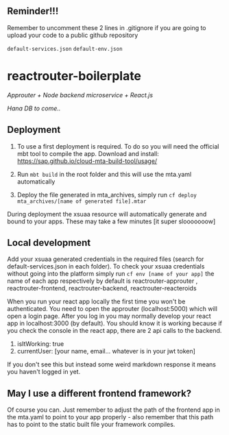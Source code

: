 ## Reminder!!!

Remember to uncomment these 2 lines in .gitignore if you are going to upload your code to a public github repository

`default-services.json`
`default-env.json`

# reactrouter-boilerplate
_Approuter + Node backend microservice + React.js_

_Hana DB to come.._

## Deployment
1. To use a first deployment is required. To do so you will need the official mbt tool to compile the app.
Download and install: https://sap.github.io/cloud-mta-build-tool/usage/

2. Run `mbt build` in the root folder and this will use the mta.yaml automatically
3. Deploy the file generated in mta_archives, simply run `cf deploy mta_archives/[name of generated file].mtar`

During deployment the xsuaa resource will automatically generate and bound to your apps. These may take a few minutes [it super slooooooow]

## Local development 

Add your xsuaa generated credentials in the required files (search for default-services.json in each folder). To check your xsuaa credentials without going into the platform simply run `cf env [name of your app]` the name of each app respectively by default is reactrouter-approuter , reactrouter-frontend, reactrouter-backend, reactrouter-reacteroids

When you run your react app locally the first time you won't be authenticated. You need to open the approuter (localhost:5000) which will open a login page. After you log in you may normally develop your react app in localhost:3000 (by default). You should know it is working because if you check the console in the react app, there are 2 api calls to the backend. 

1. isItWorking: true
2. currentUser: [your name, email... whatever is in your jwt token]

If you don't see this but instead some weird markdown response it means you haven't logged in yet.

## May I use a different frontend framework?
Of course you can. Just remember to adjust the path of the frontend app in the mta.yaml to point to your app properly - also remember that this path has to point to the static built file your framework compiles. 
